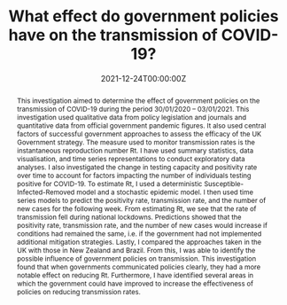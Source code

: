 ---
title: "What effect do government policies have on the transmission of COVID-19?"
authors:
  - Em Prestige
date: "2021-12-24T00:00:00Z"
doi: "https://doi.org/10.24382/ry09-an34"
publishDate: "2022-01-01T00:00:00Z"
publication_types: ["7"]
publication: "The Plymouth Student Scientist"
# publication_short: "Preprint"
abstract: |
  This investigation aimed to determine the effect of government policies on the transmission of COVID-19 during the period 30/01/2020 – 03/01/2021. This investigation used qualitative data from policy legislation and journals and quantitative data from official government pandemic figures. It also used central factors of successful government approaches to assess the efficacy of the UK Government strategy. The measure used to monitor transmission rates is the instantaneous reproduction number Rt. I have used summary statistics, data visualisation, and time series representations to conduct exploratory data analyses. I also investigated the change in testing capacity and positivity rate over time to account for factors impacting the number of individuals testing positive for COVID-19. To estimate Rt, I used a deterministic Susceptible-Infected-Removed model and a stochastic epidemic model. I then used time series models to predict the positivity rate, transmission rate, and the number of new cases for the following week. From estimating Rt, we see that the rate of transmission fell during national lockdowns. Predictions showed that the positivity rate, transmission rate, and the number of new cases would increase if conditions had remained the same, i.e. if the government had not implemented additional mitigation strategies. Lastly, I compared the approaches taken in the UK with those in New Zealand and Brazil. From this, I was able to identify the possible influence of government policies on transmission. This investigation found that when governments communicated policies clearly, they had a more notable effect on reducing Rt. Furthermore, I have identified several areas in which the government could have improved to increase the effectiveness of policies on reducing transmission rates.
summary: |
  This investigation examined the effect of government policies on COVID-19 transmission using qualitative and quantitative data, policy analysis, epidemiological modeling, and comparative international approaches during the period from January 2020 to January 2021.

tags:
- COVID-19
# featured: true
links:
  - name: "Full Text"
    url: "https://doi.org/10.24382/ry09-an34"
# url_code: 'https://github.com/cmmid/covidbcell'

#image:
#  caption: 'Figure 14 from the publication'
#  focal_point: Smart
#  preview_only: true
# slides: ""

---